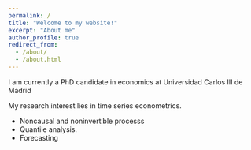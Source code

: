 ```yaml
---
permalink: /
title: "Welcome to my website!"
excerpt: "About me"
author_profile: true
redirect_from: 
  - /about/
  - /about.html
---
```

I am currently a PhD candidate in economics at Universidad Carlos III de Madrid

My research interest lies in time series econometrics.
 * Noncausal and noninvertible processs
 * Quantile analysis.
 * Forecasting 
